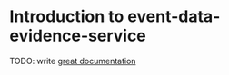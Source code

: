 # Introduction to event-data-evidence-service

TODO: write [great documentation](http://jacobian.org/writing/what-to-write/)
